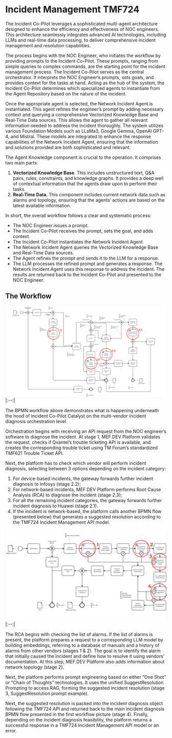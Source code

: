 # Incident Management TMF724
The Incident Co-Pilot leverages a sophisticated multi-agent architecture designed to enhance the efficiency and effectiveness of NOC engineers. This architecture seamlessly integrates advanced AI technologies, including LLMs and real-time data processing, to deliver comprehensive incident management and resolution capabilities.

The process begins with the NOC Engineer, who initiates the workflow by providing prompts to the Incident Co-Pilot. These prompts, ranging from simple queries to complex commands, are the starting point for the incident management process. The Incident Co-Pilot serves as the central orchestrator. It interprets the NOC Engineer’s prompts, sets goals, and provides context for the tasks at hand. Acting as the hub of the system, the Incident Co-Pilot determines which specialized agents to instantiate from the Agent Repository based on the nature of the incident.

Once the appropriate agent is selected, the Network Incident Agent is instantiated. This agent refines the engineer’s prompt by adding necessary context and querying a comprehensive Vectorized Knowledge Base and Real-Time Data sources. This allows the agent to gather all relevant information needed to address the incident thoroughly. The system utilizes various Foundation Models such as LLaMa3, Google Gemma, OpenAI GPT-4, and Mistral. These models are integrated to enhance the response capabilities of the Network Incident Agent, ensuring that the information and solutions provided are both sophisticated and relevant.

The Agent Knowledge component is crucial to the operation. It comprises two main parts:
1. **Vectorized Knowledge Base**. This includes unstructured text, Q&A pairs, rules, constraints, and knowledge graphs. It provides a deep well of contextual information that the agents draw upon to perform their tasks.
2. **Real-Time Data**. This component includes current network data such as alarms and topology, ensuring that the agents’ actions are based on the latest available information.

In short, the overall workflow follows a clear and systematic process:
* The NOC Engineer issues a prompt.
* The Incident Co-Pilot receives the prompt, sets the goal, and adds context.
* The Incident Co-Pilot instantiates the Network Incident Agent.
* The Network Incident Agent queries the Vectorized Knowledge Base and Real-Time Data sources.
* The Agent refines the prompt and sends it to the LLM for a response.
* The LLM processes the refined prompt and generates a response.
The Network Incident Agent uses this response to address the incident.
The results are returned back to the Incident Co-Pilot and presented to the NOC Engineer.

## The Workflow
![Incident Diagnosis Flow](https://github.com/mef-dev/bpmn-examples/blob/dev/tmforum-apis/TMF724_Incident_Management/1.%20Incident%20Diagnosis%20Flow.png)
|:--:|

The BPMN workflow above demonstrates what is happening underneath the hood of Incident Co-Pilot Catalyst on the multi-vendor incident diagnosis orchestration level.

Orchestration begins with receiving an API request from the NOC engineer’s software to diagnose the incident. At stage 1, MEF.DEV Platform validates the request, checks if Qvantel’s trouble ticketing API is available, and creates the corresponding trouble ticket using TM Forum’s standardized TMF621 Trouble Ticket API.

Next, the platform has to check which vendor will perform incident diagnosis, selecting between 3 options depending on the incident category:
1. For device-based incidents, the gateway forwards further incident diagnosis to Infosys (stage 2.2);
2. For network-based incidents, MEF.DEV Platform performs Root Cause Analysis (RCA) to diagnose the incident (stage 2.3);
3. For all the remaining incident categories, the gateway forwards further incident diagnosis to Huawei (stage 2.1).
4. If the incident is network-based, the platform calls another BPMN flow (presented below) that generates a suggested resolution according to the TMF724 Incident Management API model.

![Root Cause Analysis Flow](https://github.com/mef-dev/bpmn-examples/blob/dev/tmforum-apis/TMF724_Incident_Management/2.%20Root%20Cause%20Analysis%20Flow.png)
|:--:|

The RCA begins with checking the list of alarms. If the list of alarms is present, the platform prepares a request to a corresponding LLM model by building embeddings, referring to a database of manuals and a history of alarms from other vendors (stages 1 & 2). The goal is to identify the alarm that initially caused the incident and define how to resolve it using vendors’ documentation. At this step, MEF.DEV Platform also adds information about network topology (stage 2).

Next, the platform performs prompt engineering based on either “One Shot” or “Chain of Thoughts” technologies. It uses the unified SuggestResolution Prompting to access RAG, forming the suggested incident resolution (stage 3, SuggestResolution prompt example).

Next, the suggested resolution is packed into the incident diagnosis object following the TMF724 API and returned back to the main incident diagnosis BPMN flow presented in the first workflow picture (stage 4). Finally, depending on the incident diagnosis feasibility, the platform returns a successful response in a TMF724 Incident Management API model or an error.
